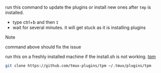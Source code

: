 run this command to update the plugins or install new ones after `tmp` is installed.

- type ctrl+b and then `I`
- wait for several minutes. it will get stuck as it is installing plugins

> [!NOTE]
> command above should fix the issue

run this on a freshly installed machine if the install.sh is not working. [tpm](https://github.com/tmux-plugins/tpm?tab=readme-ov-file)

```sh
git clone https://github.com/tmux-plugins/tpm ~/.tmux/plugins/tpm
```
